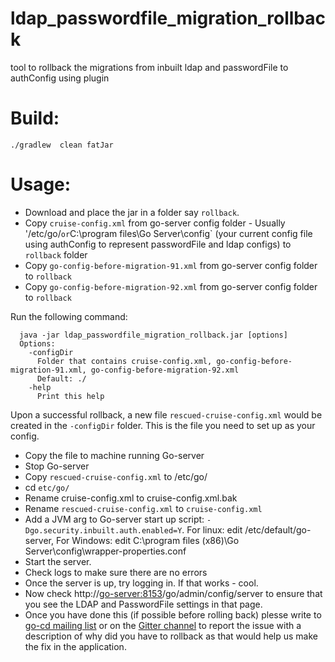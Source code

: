 # ldap_passwordfile_migration_rollback
tool to rollback the migrations from inbuilt ldap and passwordFile to authConfig using plugin

# Build:

```
./gradlew  clean fatJar
```

# Usage: 


* Download and place the jar in a folder say `rollback`.
* Copy `cruise-config.xml` from go-server config folder - Usually '/etc/go/` or `C:\program files\Go Server\config\` (your current config file using authConfig to represent passwordFile and ldap configs) to `rollback` folder
* Copy `go-config-before-migration-91.xml` from go-server config folder to `rollback`
* Copy `go-config-before-migration-92.xml` from go-server config folder to `rollback`

Run the following command:

```
  java -jar ldap_passwordfile_migration_rollback.jar [options]
  Options:
    -configDir
      Folder that contains cruise-config.xml, go-config-before-migration-91.xml, go-config-before-migration-92.xml 
      Default: ./
    -help
      Print this help
```      

Upon a successful rollback, a new file `rescued-cruise-config.xml` would be created in the `-configDir` folder. This is the file you need to set up as your config.
* Copy the file to machine running Go-server
* Stop Go-server
* Copy `rescued-cruise-config.xml` to /etc/go/
* cd `etc/go/`
* Rename cruise-config.xml to cruise-config.xml.bak
* Rename `rescued-cruise-config.xml` to `cruise-config.xml`
* Add a JVM arg to Go-server start up script: `-Dgo.security.inbuilt.auth.enabled=Y`. For linux: edit /etc/default/go-server, For Windows: edit C:\program files (x86)\Go Server\config\wrapper-properties.conf
* Start the server.
* Check logs to make sure there are no errors
* Once the server is up, try logging in. If that works - cool. 
* Now check http://<go-server:8153>/go/admin/config/server to ensure that you see the LDAP and PasswordFile settings in that page.
* Once you have done this (if possible before rolling back) plesse  write to [go-cd mailing list](https://groups.google.com/forum/#!forum/go-cd) or on the [Gitter channel](https://gitter.im/gocd/gocd) to report the issue with a description of why did you have to rollback as that would help us make the fix in the application. 
